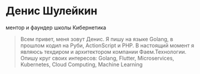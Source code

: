# Денис Шулейкин
ментор и фаундер школы Кибернетика

> Всем привет, меня зовут Денис. Я пишу на языке Golang, в прошлом кодил на Руби, ActionScript и PHP.
> В настоящий момент я являюсь техдиром и архитектором компании Фаем.Технологии. 
> Опишу круг своих интересов: Golang, Flutter, Microservices, Kubernetes, Cloud Computing, Machine Learning
